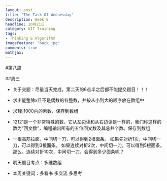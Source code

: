 ```yaml
---
layout: post
title: "The Task Of Wednesday"
description: Week 8
headline: 10月21日
category: UIT Training
tags:  
- Thinking & Algorithm
imagefeature: "back.jpg"
comments: true
mathjax: 
---
```


#第八周

##周三

* 关于交题：尽量当天完成，第二天的6点半之后都不能提交题目！！！



* 求出能整除x且不是偶数的各整数，并按从小到大的顺序放在数组中


* 求1到1000内的素数，保存到数组


* 12121是一个非常特殊的数，它从左边读和从右边读是一样的，我们称这样的数为“回文数”，编程输出所有的五位回文数及其总共个数。保存到数组


* 一根高筋拉面，中间切一刀，可以得到2根面条。
  如果先对折1次，中间切一刀，可以得到3根面条。
  如果连续对折2次，中间切一刀，可以得到5根面条。
  那么，连续对折10次，中间切一刀，会得到多少面条呢？


* 明天题目考点：多维数组

* 本周关键词：多看书   多交流   多思考